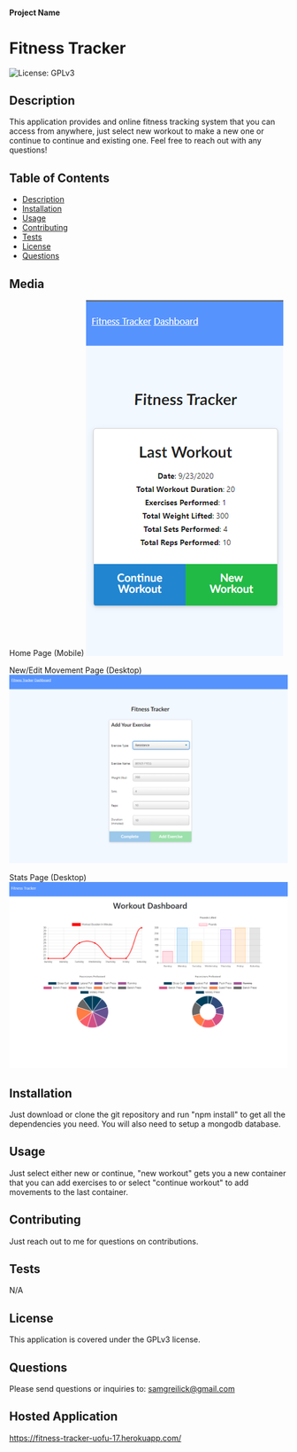 #### Project Name 
# Fitness Tracker 
![License: GPLv3](https://img.shields.io/badge/License-GPLv3-blue.svg)
## Description
This application provides and online fitness tracking system that you can access from anywhere, just select new workout to make a new one or continue to continue and existing one. Feel free to reach out with any questions!  
## Table of Contents  
- [Description](#description)
- [Installation](#installation)
- [Usage](#usage)
- [Contributing](#contributing)
- [Tests](#tests)
- [License](#license)
- [Questions](#questions)  
## Media
Home Page (Mobile)
![Screenshot](assets/homepage.png "HomePage") 

New/Edit Movement Page (Desktop)
![Screenshot](assets/exerpage.png "Add movement page")

Stats Page (Desktop)
![Screenshot](assets/stats.png "StatsPage") 
## Installation  
Just download or clone the git repository and run "npm install" to get all the dependencies you need. You will also need to setup a mongodb database.
## Usage
Just select either new or continue, "new workout" gets you a new container that you can add exercises to or select "continue workout" to add movements to the last container.
## Contributing
Just reach out to me for questions on contributions.
## Tests
N/A  
## License
This application is covered under the GPLv3 license.


## Questions
Please send questions or inquiries to: samgreilick@gmail.com

## Hosted Application
https://fitness-tracker-uofu-17.herokuapp.com/
